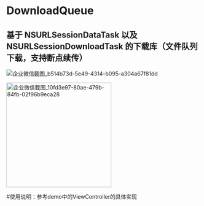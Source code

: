 # DownloadQueue
## 基于 NSURLSessionDataTask 以及 NSURLSessionDownloadTask 的下载库（文件队列下载，支持断点续传）

![企业微信截图_b514b73d-5e49-4314-b095-a304a67f81dd](https://user-images.githubusercontent.com/13111933/115215401-0a6aa800-a136-11eb-81c8-698170a15ece.png)

<img width="273" alt="企业微信截图_10fd3e97-80ae-479b-84fb-02f96b9eca28" src="https://user-images.githubusercontent.com/13111933/114829005-23edb600-9dfd-11eb-8010-fad31c5b8bff.png">

#使用说明：参考demo中的ViewController的具体实现
